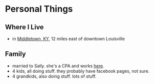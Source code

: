 # Personal Things

## Where I Live
- in [Middletown, KY](https://www.google.com/maps/place/Middletown,+KY/@38.2419344,-85.5440816,14z/data=!3m1!4b1!4m5!3m4!1s0x886998b2ae18b709:0x2de0c8c8bb7837b4!8m2!3d38.2453487!4d-85.5388489), 12 miles east of downtown Louisville

## Family
- married to Sally.  she's a CPA and works [here](https://hsccpa.com).
- 4 kids, all doing stuff.  they probably have facebook pages, not sure.
- 4 grandkids, also doing stuff.  lots of stuff.